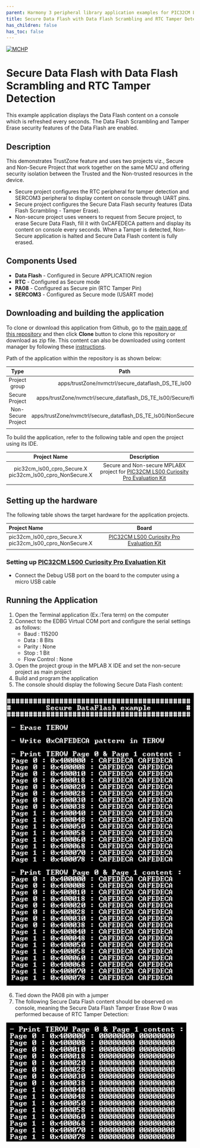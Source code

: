 ```yaml
---
parent: Harmony 3 peripheral library application examples for PIC32CM LE00/LS00/LS60 family
title: Secure Data Flash with Data Flash Scrambling and RTC Tamper Detection
has_children: false
has_toc: false
---
```


[![MCHP](https://www.microchip.com/ResourcePackages/Microchip/assets/dist/images/logo.png)](https://www.microchip.com)

# Secure Data Flash with Data Flash Scrambling and RTC Tamper Detection

This example application displays the Data Flash content on a console which is refreshed every seconds. The Data Flash Scrambling and Tamper Erase security features of the Data Flash are enabled. 

## Description

This demonstrates TrustZone feature and uses two projects viz., Secure and Non-Secure Project that work together on the same
MCU and offering security isolation between the Trusted and the Non-trusted resources in the device.

- Secure project configures the RTC peripheral for tamper detection and SERCOM3 peripheral to display content on console through UART pins.
- Secure project configures the Secure Data Flash security features (Data Flash Scrambling - Tamper Erase).
- Non-secure project uses veneers to request from Secure project, to erase Secure Data Flash, fill it with 0xCAFEDECA pattern and display its content on console every seconds. When a Tamper is detected, Non-Secure application is halted and Secure Data Flash content is fully erased.

## Components Used

- **Data Flash** - Configured in Secure APPLICATION region
- **RTC** - Configured as Secure mode
- **PA08** - Configured as Secure pin (RTC Tamper Pin)
- **SERCOM3** - Configured as Secure mode (USART mode)

## Downloading and building the application

To clone or download this application from Github, go to the [main page of this repository](https://github.com/Microchip-MPLAB-Harmony/csp_apps_pic32cm_le_ls) and then click **Clone** button to clone this repository or download as zip file.
This content can also be downloaded using content manager by following these [instructions](https://github.com/Microchip-MPLAB-Harmony/contentmanager/wiki).

Path of the application within the repository is as shown below:

| Type        | Path                         |
|:-----------:|:----------------------------:|
| Project group | apps/trustZone/nvmctrl/secure_dataflash_DS_TE_ls00 |
|Secure Project|  apps/trustZone/nvmctrl/secure_dataflash_DS_TE_ls00/Secure/firmware |
|Non-Secure Project|  apps/trustZone/nvmctrl/secure_dataflash_DS_TE_ls00/NonSecure/firmware |
||||

To build the application, refer to the following table and open the project using its IDE.

| Project Name      | Description                                    |
| :-----------------: | :----------------------------------------------: |
| pic32cm_ls00_cpro_Secure.X <br> pic32cm_ls00_cpro_NonSecure.X | Secure and Non-secure MPLABX project for [PIC32CM LS00 Curiosity Pro Evaluation Kit]() |
|||

## Setting up the hardware

The following table shows the target hardware for the application projects.

| Project Name| Board|
|:---------|:---------:|
| pic32cm_ls00_cpro_Secure.X <br> pic32cm_ls00_cpro_NonSecure.X | [PIC32CM LS00 Curiosity Pro Evaluation Kit]() |
|||

### Setting up [PIC32CM LS00 Curiosity Pro Evaluation Kit]()

- Connect the Debug USB port on the board to the computer using a micro USB cable

## Running the Application

1. Open the Terminal application (Ex.:Tera term) on the computer
2. Connect to the EDBG Virtual COM port and configure the serial settings as follows:
    - Baud : 115200
    - Data : 8 Bits
    - Parity : None
    - Stop : 1 Bit
    - Flow Control : None
3. Open the project group in the MPLAB X IDE and set the non-secure project as main project
4. Build and program the application
5. The console should display the following Secure Data Flash content:

![output](images/output_dataflash_example.png)

6. Tied down the PA08 pin with a jumper
7. The following Secure Data Flash content should be observed on console, meaning the Secure Data Flash Tamper Erase Row 0 was performed because of RTC Tamper Detection:

![output](images/output_dataflash_erased.png)